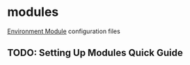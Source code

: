 # modules
[Environment Module](http://modules.sourceforge.net/) configuration files

## TODO: Setting Up Modules Quick Guide
